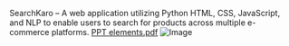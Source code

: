 SearchKaro – A web application utilizing Python HTML, CSS, JavaScript, and NLP to enable users to search for products across multiple e-commerce platforms.
[PPT elements.pdf](https://github.com/user-attachments/files/19014885/PPT.elements.pdf)
![Image](https://github.com/user-attachments/assets/a05ce2c2-4832-4f4a-8d0b-f1d9c13cfa34)
